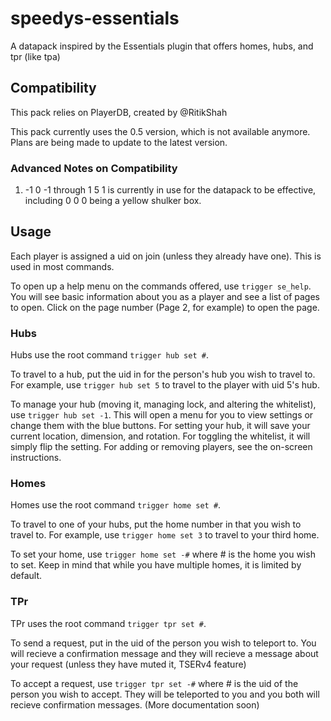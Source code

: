 # speedys-essentials
A datapack inspired by the Essentials plugin that offers homes, hubs, and tpr (like tpa)

## Compatibility
This pack relies on PlayerDB, created by @RitikShah

This pack currently uses the 0.5 version, which is not available anymore. Plans are being made to update to the latest version.


### Advanced Notes on Compatibility
1) -1 0 -1 through 1 5 1 is currently in use for the datapack to be effective, including 0 0 0 being a yellow shulker box.

## Usage
Each player is assigned a uid on join (unless they already have one). This is used in most commands.

To open up a help menu on the commands offered, use `trigger se_help`. You will see basic information about you as a player and see a list of pages to open. Click on the page number (Page 2, for example) to open the page.

### Hubs
Hubs use the root command `trigger hub set #`.

 To travel to a hub, put the uid in for the person's hub you wish to travel to. For example, use `trigger hub set 5` to travel to the player with uid 5's hub.
 
 To manage your hub (moving it, managing lock, and altering the whitelist), use `trigger hub set -1`. This will open a menu for you to view settings or change them with the blue buttons. For setting your hub, it will save your current location, dimension, and rotation. For toggling the whitelist, it will simply flip the setting. For adding or removing players, see the on-screen instructions.

### Homes
Homes use the root command `trigger home set #`.
 
 To travel to one of your hubs, put the home number in that you wish to travel to. For example, use `trigger home set 3` to travel to your third home.

 To set your home, use `trigger home set -#` where # is the home you wish to set. Keep in mind that while you have multiple homes, it is limited by default.

### TPr
TPr uses the root command `trigger tpr set #`.

 To send a request, put in the uid of the person you wish to teleport to. You will recieve a confirmation message and they will recieve a message about your request (unless they have muted it, TSERv4 feature)

 To accept a request, use `trigger tpr set -#` where # is the uid of the person you wish to accept. They will be teleported to you and you both will recieve confirmation messages.
(More documentation soon)
